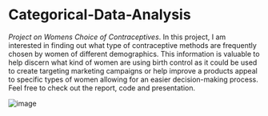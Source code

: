 # Categorical-Data-Analysis

*Project on Womens Choice of Contraceptives*. 
In this project, I am interested in finding out what type of contraceptive methods are frequently chosen by women of different demographics. This information is valuable to help discern what kind of women are using birth control as it could be used to create targeting marketing campaigns or help improve a products appeal to specific types of women allowing for an easier decision-making process. Feel free to check out the report, code and presentation.

![image](https://user-images.githubusercontent.com/56450057/105208197-67929580-5b16-11eb-97fc-9d26d511961f.png)

